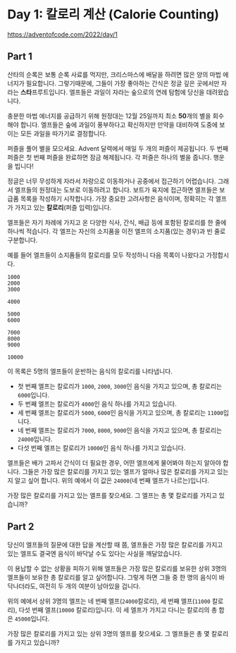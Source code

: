 # Day 1: 칼로리 계산 (Calorie Counting)
<https://adventofcode.com/2022/day/1>

## Part 1
산타의 순록은 보통 순록 사료를 먹지만, 크리스마스에 배달을 하려면 많은 양의 마법 에너지가 필요합니다. 그렇기때문에, 그들이 가장 좋아하는 간식은 정글 깊은 곳에서만 자라는 **스타**프루트입니다. 엘프들은 과일이 자라는 숲으로의 연례 탐험에 당신을 데려왔습니다.  

충분한 마법 에너지를 공급하기 위해 원정대는 12월 25일까지 최소 **50**개의 별을 회수해야 합니다. 엘프들은 숲에 과일이 풍부하다고 확신하지만 만약을 대비하여 도중에 보이는 모든 과일을 따가기로 결정합니다.

퍼즐을 풀어 별을 모으세요. Advent 달력에서 매일 두 개의 퍼즐이 제공됩니다. 두 번째 퍼즐은 첫 번째 퍼즐을 완료하면 잠금 해제됩니다. 각 퍼즐은 하나의 별을 줍니다. 행운을 빕니다!

정글은 너무 무성하게 자라서 차량으로 이동하거나 공중에서 접근하기 어렵습니다. 그래서 엘프들의 원정대는 도보로 이동하려고 합니다. 보트가 육지에 접근하면 엘프들은 보급품 목록을 작성하기 시작합니다. 가장 중요한 고려사항은 음식이며, 정확히는 각 엘프가 가지고 있는 **칼로리**(퍼즐 입력)입니다.

엘프들은 자기 차례에 가지고 온 다양한 식사, 간식, 배급 등에 포함된 칼로리를 한 줄에 하나씩 적습니다. 각 엘프는 자신의 소지품을 이전 엘프의 소지품(있는 경우)과 빈 줄로 구분합니다.

예를 들어 엘프들이 소지품들의 칼로리를 모두 작성하니 다음 목록이 나왔다고 가정합시다.
``` text
1000
2000
3000

4000

5000
6000

7000
8000
9000

10000
```

이 목록은 5명의 엘프들이 운반하는 음식의 칼로리를 나타냅니다.

- 첫 번째 엘프는 칼로리가 `1000`, `2000`, `3000`인 음식을 가지고 있으며, 총 칼로리는 `6000`입니다.
- 두 번째 엘프는 칼로리가 `4000`인 음식 하나를 가지고 있습니다.
- 세 번째 엘프는 칼로리가 `5000`, `6000`인 음식을 가지고 있으며, 총 칼로리는 `11000`입니다.
- 네 번째 엘프는 칼로리가 `7000`, `8000`, `9000`인 음식을 가지고 있으며, 총 칼로리는 `24000`입니다.
- 다섯 번째 엘프는 칼로리가 `10000`인 음식 하나를 가지고 있습니다.

엘프들은 배가 고파서 간식이 더 필요한 경우, 어떤 엘프에게 물어봐야 하는지 알아야 합니다. 그들은 가장 많은 칼로리를 가지고 있는 엘프가 얼마나 많은 칼로리를 가지고 있는지 알고 싶어 합니다. 위의 예에서 이 값은 `24000`(네 번째 엘프가 나르는)입니다.


가장 많은 칼로리를 가지고 있는 엘프를 찾으세요. 그 엘프는 총 몇 칼로리를 가지고 있습니까?

## Part 2
당신이 엘프들의 질문에 대한 답을 계산할 때 쯤, 엘프들은 가장 많은 칼로리를 가지고 있는 엘프도 결국엔 음식이 바닥날 수도 있다는 사실을 깨달았습니다.

이 용납할 수 없는 상황을 피하기 위해 엘프들은 가장 많은 칼로리를 보유한 상위 3명의 엘프들이 보유한 총 칼로리를 알고 싶어합니다. 그렇게 하면 그들 중 한 명의 음식이 바닥나더라도, 여전히 두 개의 여분이 남아있을 겁니다.

위의 예에서 상위 3명의 엘프는 네 번째 엘프(`24000`칼로리), 세 번째 엘프(`11000` 칼로리), 다섯 번째 엘프(`10000` 칼로리)입니다. 이 세 엘프가 가지고 다니는 칼로리의 총 합은 `45000`입니다.

가장 많은 칼로리를 가지고 있는 상위 3명의 엘프를 찾으세요. 그 엘프들은 총 몇 칼로리를 가지고 있습니까?